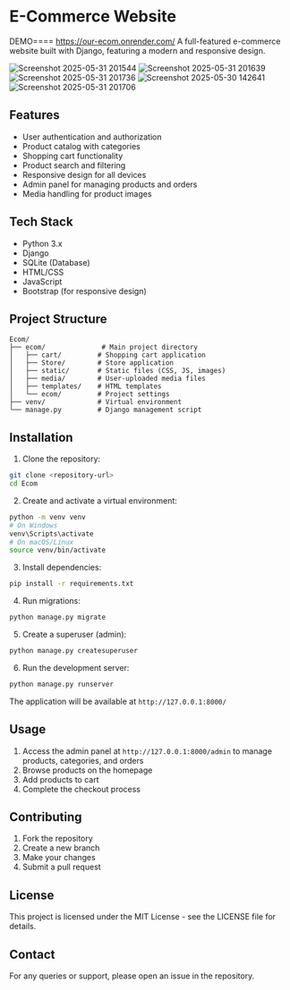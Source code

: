 # E-Commerce Website
DEMO==== https://our-ecom.onrender.com/
A full-featured e-commerce website built with Django, featuring a modern and responsive design.

![Screenshot 2025-05-31 201544](https://github.com/user-attachments/assets/b0dbcda3-15ef-462e-ab23-5e3949245994)
![Screenshot 2025-05-31 201639](https://github.com/user-attachments/assets/bc6d3b64-fab3-4e75-a42a-dbbdc32d7d5f)
![Screenshot 2025-05-31 201736](https://github.com/user-attachments/assets/27c8ba12-29b9-4a43-a0a8-4767b7983d44)
![Screenshot 2025-05-30 142641](https://github.com/user-attachments/assets/284f8b3c-7fe8-4185-8114-be76d7561dbd)
![Screenshot 2025-05-31 201706](https://github.com/user-attachments/assets/4e533da0-a22a-47b5-ae80-3ea8dc555bcb)





## Features

- User authentication and authorization
- Product catalog with categories
- Shopping cart functionality
- Product search and filtering
- Responsive design for all devices
- Admin panel for managing products and orders
- Media handling for product images

## Tech Stack

- Python 3.x
- Django
- SQLite (Database)
- HTML/CSS
- JavaScript
- Bootstrap (for responsive design)

## Project Structure

```
Ecom/
├── ecom/              # Main project directory
│   ├── cart/         # Shopping cart application
│   ├── Store/        # Store application
│   ├── static/       # Static files (CSS, JS, images)
│   ├── media/        # User-uploaded media files
│   ├── templates/    # HTML templates
│   └── ecom/         # Project settings
├── venv/             # Virtual environment
└── manage.py         # Django management script
```

## Installation

1. Clone the repository:
```bash
git clone <repository-url>
cd Ecom
```

2. Create and activate a virtual environment:
```bash
python -m venv venv
# On Windows
venv\Scripts\activate
# On macOS/Linux
source venv/bin/activate
```

3. Install dependencies:
```bash
pip install -r requirements.txt
```

4. Run migrations:
```bash
python manage.py migrate
```

5. Create a superuser (admin):
```bash
python manage.py createsuperuser
```

6. Run the development server:
```bash
python manage.py runserver
```

The application will be available at `http://127.0.0.1:8000/`

## Usage

1. Access the admin panel at `http://127.0.0.1:8000/admin` to manage products, categories, and orders
2. Browse products on the homepage
3. Add products to cart
4. Complete the checkout process

## Contributing

1. Fork the repository
2. Create a new branch
3. Make your changes
4. Submit a pull request

## License

This project is licensed under the MIT License - see the LICENSE file for details.

## Contact

For any queries or support, please open an issue in the repository. 
